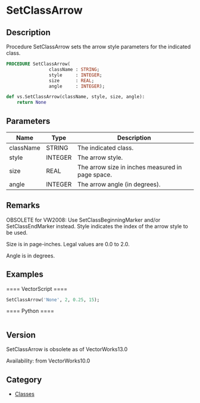 # SetClassArrow

## Description
Procedure SetClassArrow sets the arrow style parameters for the indicated class.

```pascal
PROCEDURE SetClassArrow(
				className : STRING;
				style     : INTEGER;
				size      : REAL;
				angle     : INTEGER);
```

```python
def vs.SetClassArrow(className, style, size, angle):
    return None
```

## Parameters
|Name|Type|Description|
|---|---|---|
|className|STRING|The indicated class.|
|style|INTEGER|The arrow style.|
|size|REAL|The arrow size in inches measured in page space.|
|angle|INTEGER|The arrow angle (in degrees).|

## Remarks
OBSOLETE for VW2008: Use SetClassBeginningMarker and/or SetClassEndMarker instead.
Style indicates the index of the arrow style to be used.

Size is in page-inches. Legal values are 0.0 to 2.0.

Angle is in degrees.

## Examples
==== VectorScript ====
```pascal
SetClassArrow('None', 2, 0.25, 15);
```
==== Python ====
```python

```

## Version
SetClassArrow is obsolete as of VectorWorks13.0<P>


Availability: from VectorWorks10.0

## Category
* [Classes](../Categories/Classes.md)

